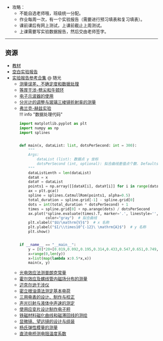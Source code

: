 <!--
## 课程总览  
- 难度评分 7.5 / 10 （2 份）  
- 实用评分 1.5 / 10 （2 份）  
-->
- 攻略：
    - 不能自选老师哦，班级统一分配。  
    - 作业每周一次，有一个实验报告（需要进行预习填表和复习填表）。  
    - 课前课后有网上测试，上课前截止上周测试。  
    - 上课需要写实验数据报告，然后交由老师签字。  
<!--
- 对该课程的评价：  
    `
    难绷中的难绷，事多学分少，各个班标准不统一，学习起来像赤石，另外分配到一个汪姓老师你就偷着乐吧，作业根本写不完。
    `  
    `
    我是数学学院的，我为什么要学这个课程……对于我的专业毫无用处，大中午上课还有一堆报告（但是大家基本都是抄的）
    ` @ 大雾实验  
-->

---

## 资源  
- [教材](https://lz.qaiu.top/parser?url=https://cqu-openlib.lanzouh.com/iEUgH1upckdc)  
- [空白实验报告](https://lz.qaiu.top/parser?url=https://cqu-openlib.lanzout.com/iu8Hp1vpxg0h)  
- [实验报告参考合集](https://lz.qaiu.top/parser?url=https://cqu-openlib.lanzouh.com/ii9sc1upch5g) @ 随光  
    - [测量误差、不确定度和数据处理](https://lz.qaiu.top/parser?url=https://cqu-openlib.lanzouh.com/ihU0m1upcpba)  
    - [等厚干涉-劈尖和牛顿环](https://lz.qaiu.top/parser?url=https://cqu-openlib.lanzouh.com/i7D9z1upcp6f)  
    - [电子示波器的使用](https://lz.qaiu.top/parser?url=https://cqu-openlib.lanzouh.com/i5hfu1upcpaj)  
    - [分光计的调整与玻璃三棱镜折射率的测量](https://lz.qaiu.top/parser?url=https://cqu-openlib.lanzouh.com/it3Da1upcpod)  
    - [弗兰克-赫兹实验](https://lz.qaiu.top/parser?url=https://cqu-openlib.lanzouh.com/i8MpE1upcpih)  
    !!! info "数据处理代码"
        ```python
        import matplotlib.pyplot as plt
        import numpy as np
        import splines


        def main(x, dataList: list, dotsPerSecond: int = 300):
            """
            Args:
                dataList (list): 数据点 y 坐标
                dotsPerSecond (int, optional): 拟合曲线差值点个数. Defaults to 300.
            """
            dataListLenth = len(dataList)
            dataX = x
            dataY = dataList
            points1 = np.array([[dataX[i], dataY[i]] for i in range(dataListLenth)])
            ax = plt.gca()
            spline = splines.CatmullRom(points1, alpha=0.5)
            total_duration = spline.grid[-1] - spline.grid[0]
            dots = int(total_duration * dotsPerSecond) + 1
            times = spline.grid[0] + np.arange(dots) / dotsPerSecond
            ax.plot(*spline.evaluate(times).T, marker='.', linestyle='',
                    color="gray")  # 拟合曲线
            plt.xlabel("$U/\mathrm{V}$")  # x 名称
            plt.ylabel("$I/\\times10^{-12}\ \mathrm{A}$")  # y 名称
            plt.show()


        if __name__ == "__main__":
            y = [0]*20+[0.019,0.092,0.195,0.314,0.433,0.547,0.651,0.749,0.905,0.973,1.022,1.064,1.080,1.077,1.036,0.991,0.931,0.860,0.777,0.686,0.591,0.500,0.409,0.333,0.291,0.332,0.512,0.797,1.127,1.451,1.744,1.992,2.187,2.328,2.423,2.372,2.243,2.049,1.787,1.484,1.169,0.874,0.620,0.422,0.274,0.185,0.192,0.426,0.816,1.271,1.715,2.144,2.509,2.812,3.048,3.205,3.286,3.288,3.216,3.058,2.819,2.498,2.117,1.751,1.330,0.958,0.655,0.426,0.290,0.334,0.628,1.063,1.540,2.021,2.478,2.872,3.203,3.720,3.871,3.943,3.947,3.869,3.712,3.473,3.161,2.781,2.361,1.937,1.535,1.177,0.882,0.710,0.838,1.098,1.432,1.819,2.225,2.616,2.980,3.343,3.648,3.903,4.099,4.234,4.297,4.222,4.076,3.863,3.584,3.259,2.902,2.524,2.158,1.618,1.568,1.633,1.792,2.037,2.330,2.647,2.970,3.289,3.585,3.863,4.105,4.311,4.475,4.580,4.627,4.613,4.571,4.446,4.262]
            x=range(0,len(y))
            x=list(map(lambda x:0.5*x,x))
            main(x, y)
        ```
    - [光电效应法测普朗克常量](https://lz.qaiu.top/parser?url=https://cqu-openlib.lanzouh.com/ihAyb1upcprg)  
    - [霍尔效应及螺线管内磁场分布的测量](https://lz.qaiu.top/parser?url=https://cqu-openlib.lanzouh.com/ikYOE1upcoxg)  
    - [迈克尔逊干涉仪](https://lz.qaiu.top/parser?url=https://cqu-openlib.lanzouh.com/ivnBK1upcp2b)  
    - [密立根油滴法测定基本电荷](https://lz.qaiu.top/parser?url=https://cqu-openlib.lanzouh.com/ikcgb1upcpkj)  
    - [三用电表的设计、制作与校正](https://lz.qaiu.top/parser?url=https://cqu-openlib.lanzouh.com/iDmGR1upcpva)  
    - [声光衍射与液体中声速的测定](https://lz.qaiu.top/parser?url=https://cqu-openlib.lanzouh.com/iUHiD1upcpnc)  
    - [使用应变片设计制作电子秤](https://lz.qaiu.top/parser?url=https://cqu-openlib.lanzouh.com/iDhZP1upcpti)  
    - [铁磁材料磁化曲线和磁滞回线的测绘](https://lz.qaiu.top/parser?url=https://cqu-openlib.lanzouh.com/idLIK1upcp0j)  
    - [显微镜、望远镜的设计与组装](https://lz.qaiu.top/parser?url=https://cqu-openlib.lanzouh.com/ig40M1upcpfe)  
    - [杨氏弹性模量的测量](https://lz.qaiu.top/parser?url=https://cqu-openlib.lanzouh.com/i0yt81upcpdc)  
    - [直流电桥测电阻温度系数](https://lz.qaiu.top/parser?url=https://cqu-openlib.lanzouh.com/iTiDp1upcp8h)  